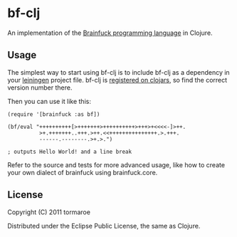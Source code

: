 # bf-clj

An implementation of the [Brainfuck programming language](http://en.wikipedia.org/wiki/Brainfuck) in Clojure.

## Usage

The simplest way to start using bf-clj is to include bf-clj as a dependency in your [leiningen](https://github.com/technomancy/leiningen) project file. bf-clj is [registered on clojars](http://clojars.org/bf-clj), so find the correct version number there.

Then you can use it like this:

    (require '[brainfuck :as bf])
    
    (bf/eval "++++++++++[>+++++++>++++++++++>+++>+<<<<-]>++.
              >+.+++++++..+++.>++.<<+++++++++++++++.>.+++.
              ------.--------.>+.>.")

    ; outputs Hello World! and a line break

Refer to the source and tests for more advanced usage, like how to create your own dialect of brainfuck using brainfuck.core.

## License

Copyright (C) 2011 tormaroe

Distributed under the Eclipse Public License, the same as Clojure.
